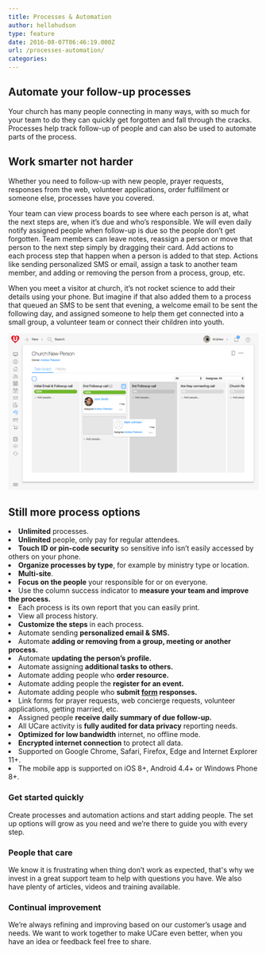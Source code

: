 ```yaml
---
title: Processes & Automation
author: hellohudson
type: feature
date: 2016-08-07T06:46:19.000Z
url: /processes-automation/
categories: 
---
```


## Automate your follow-up processes

Your church has many people connecting in many ways, with so much for your team to do they can quickly get forgotten and fall through the cracks. Processes help track follow-up of people and can also be used to automate parts of the process.

## Work smarter not harder

Whether you need to follow-up with new people, prayer requests, responses from the web, volunteer applications, order fulfillment or someone else, processes have you covered.

Your team can view process boards to see where each person is at, what the next steps are, when it’s due and who’s responsible. We will even daily notify assigned people when follow-up is due so the people don’t get forgotten. Team members can leave notes, reassign a person or move that person to the next step simply by dragging their card. Add actions to each process step that happen when a person is added to that step. Actions like sending personalized SMS or email, assign a task to another team member, and adding or removing the person from a process, group, etc.

When you meet a visitor at church, it’s not rocket science to add their details using your phone. But imagine if that also added them to a process that queued an SMS to be sent that evening, a welcome email to be sent the following day, and assigned someone to help them get connected into a small group, a volunteer team or connect their children into youth. 

![](process.png)

## Still more process options

<style>ul.checklist{padding:0} ul.checklist li{padding:2px 0 6px 36px;background:url(/wp-content/uploads/2016/10/check2.svg) no-repeat 0 0;list-style:none}</style><li><strong>Unlimited</strong> processes.</li><li><strong>Unlimited</strong> people, only pay for regular attendees.</li><li><strong>Touch ID or pin-code security</strong> so sensitive info isn’t easily accessed by others on your phone.</li><li><strong>Organize processes by type</strong>, for example by ministry type or location.</li><li><strong>Multi-site</strong>.</li><li><strong>Focus on the people</strong> your responsible for or on everyone.</li><li>Use the column success indicator to <strong>measure your team and improve the process.</strong></li><li>Each process is its own report that you can easily print.</li><li>View all process history.</li><li><strong>Customize the steps</strong> in each process.</li><li>Automate sending <strong>personalized email &amp; SMS.</strong></li><li>Automate <strong>adding or removing from a group, meeting or another process.</strong></li><li>Automate <strong>updating the person’s profile.</strong></li><li>Automate assigning <strong>additional tasks to others.</strong></li><li>Automate adding people who <strong>order resource.</strong></li><li>Automate adding people the <strong>register for an event.</strong></li><li>Automate adding people who <strong>submit <a href="/features/forms-and-surveys/">form</a> responses.</strong></li><li>Link forms for prayer requests, web concierge requests, volunteer applications, getting married, etc.</li><li>Assigned people <strong>receive daily summary of due follow-up.</strong></li><li>All UCare activity is <strong>fully audited for data privacy</strong> reporting needs.</li><li><strong>Optimized for low bandwidth</strong> internet, no offline mode.</li><li><strong>Encrypted internet connection</strong> to protect all data.</li><li>Supported on Google Chrome, Safari, Firefox, Edge and Internet Explorer 11+.</li><li>The mobile app is supported on iOS 8+, Android 4.4+ or Windows Phone 8+.</li>

### Get started quickly

Create processes and automation actions and start adding people. The set up options will grow as you need and we’re there to guide you with every step.

### People that care

We know it is frustrating when thing don’t work as expected, that's why we invest in a great support team to help with questions you have. We also have plenty of articles, videos and training available.

### Continual improvement

We’re always refining and improving based on our customer’s usage and needs. We want to work together to make UCare even better, when you have an idea or feedback feel free to share.